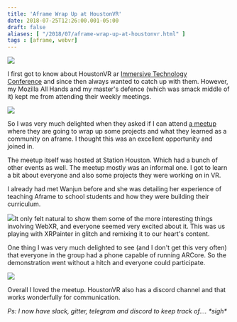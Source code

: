 ```yaml
---
title: 'Aframe Wrap Up at HoustonVR'
date: 2018-07-25T12:26:00.001-05:00
draft: false
aliases: [ "/2018/07/aframe-wrap-up-at-houstonvr.html" ]
tags : [aframe, webvr]
---
```


[![](https://1.bp.blogspot.com/-Ums0RZxhBhw/W1itwYwQapI/AAAAAAAB09c/p2XlriP8PzEdvRozeYmlEgswy2keKwMNwCLcBGAs/s320/HoustonVR_Skyline_3.png)](https://1.bp.blogspot.com/-Ums0RZxhBhw/W1itwYwQapI/AAAAAAAB09c/p2XlriP8PzEdvRozeYmlEgswy2keKwMNwCLcBGAs/s1600/HoustonVR_Skyline_3.png)

I first got to know about HoustonVR ar [Immersive Technology Conference](https://blog.rabimba.com/2018/07/immersive-technology-conference-at.html) and since then always wanted to catch up with them. However, my Mozilla All Hands and my master's defence (which was smack middle of it) kept me from attending their weekly meetings.

[![](https://lh3.googleusercontent.com/_s-eOaq-Rx15MXwsJAYxnTEr5bLZ8Ut_ruXaxmkjMpPhG1tVx1qPjQVQx1DZUp7TJq2lMT27lv8ydkhremUIQxvzuEaq4ZqWInSw8mD5zLAq2bfiTiG8TrRMHmD97BLv3Ut46NIzwTfrpPGs8hf1_zUlLccfbDlYa8ZcZOURVEcfKNPPlK6zAArpBvG0ZcqKWUzIGG-1l6T62bN2vgF0g15l1vrWf0NziJcHkRBy2bW0sR-tarQTNhlZscmtvvYEqwXVrqJDUC865xfx3mEwUcwuk8lE2aqfRwbYBmgnWasaOw0AFAGOB2nyAgxuIrQdQ-0uodGbHAOFVVfxa-CheToWLfCAW1Y2HEUv54yrhdV8jRrc7OJYYL4VqM1NfEsvskRqyFF7asG5vtj_NRo9utxQTthWfx3iCcqYl1mKR_6l6uxOGzjTwUaQxHCruXgE9gPjcYA22UVNc86UQtXGj8SuQhTd4a-rkN9t3RXZDScnJOlNeXvajNCJbUcCE-ODC3_rtizSLWtRmK_mq1T6O-XgU8tV_BLDm8YLmSYK6U8eFDbSL5UEfgszuHRqJA9Uw9H4An5xQM8w4A0kCQTk6wgU5DnRnmI4bg=w654-h871-no)](https://lh3.googleusercontent.com/_s-eOaq-Rx15MXwsJAYxnTEr5bLZ8Ut_ruXaxmkjMpPhG1tVx1qPjQVQx1DZUp7TJq2lMT27lv8ydkhremUIQxvzuEaq4ZqWInSw8mD5zLAq2bfiTiG8TrRMHmD97BLv3Ut46NIzwTfrpPGs8hf1_zUlLccfbDlYa8ZcZOURVEcfKNPPlK6zAArpBvG0ZcqKWUzIGG-1l6T62bN2vgF0g15l1vrWf0NziJcHkRBy2bW0sR-tarQTNhlZscmtvvYEqwXVrqJDUC865xfx3mEwUcwuk8lE2aqfRwbYBmgnWasaOw0AFAGOB2nyAgxuIrQdQ-0uodGbHAOFVVfxa-CheToWLfCAW1Y2HEUv54yrhdV8jRrc7OJYYL4VqM1NfEsvskRqyFF7asG5vtj_NRo9utxQTthWfx3iCcqYl1mKR_6l6uxOGzjTwUaQxHCruXgE9gPjcYA22UVNc86UQtXGj8SuQhTd4a-rkN9t3RXZDScnJOlNeXvajNCJbUcCE-ODC3_rtizSLWtRmK_mq1T6O-XgU8tV_BLDm8YLmSYK6U8eFDbSL5UEfgszuHRqJA9Uw9H4An5xQM8w4A0kCQTk6wgU5DnRnmI4bg=w654-h871-no)  

So I was very much delighted when they asked if I can attend [a meetup](https://www.meetup.com/Houston-VR-Developers/events/249395151/) where they are going to wrap up some projects and what they learned as a community on aframe. I thought this was an excellent opportunity and joined in.

  

The meetup itself was hosted at Station Houston. Which had a bunch of other events as well. The meetup mostly was an informal one. I got to learn a bit about everyone and also some projects they were working on in VR.

I already had met Wanjun before and she was detailing her experience of teaching Aframe to school students and how they were building their curriculum. 

  

[![](https://lh3.googleusercontent.com/m9VAR8W-qYV6bFkvAeuN32OnxzWhf-CKIGe7XEvdAkL1e3tSvluFv4VcMz_STr_fEbabKPftU3xzHsqsneHFqq54T8ebCRdn2Uu33gsXq-Quynm_z1SOuR4pmhrY4PJkM3CRXu51zDvGFDuSIgjXi7XTAfX0wY2O0jgM9h1S5EskgQtbTilAhuY2pES2LtKK6xQSJWjXKx33JE183eHh2rW-JjB3dKNj86bAxETnx9Exe0FN9FTC7ScxBXMc6RqvNgtyI1RfHXxEw5-BmWjj29qXKDx18Ckb8uijvcLHQcyJ0xkmiE4RbLuVmOtjNZVV9T_C4ddxvCTbEsKfj_xxts2fG7Q29NxeTA1XTdfWGm6arRF6GsfCdyxNkR2KRwvc6v7E5eO5ZmuWz6-pnvVgm22ws25jedzCi79gqPGKRqaUkw8L2Ai8ySOBFeppb1cd3Z9yKbBN2qdNhYDLzuyD3WaC0baybDORDy6Hs0vFcXCnitnzbFNawNKoHo2R4_B2jjqCQ-7Nh2blr6iSAbEm4AIS4K3-HarOzjRU0ghWu5ntQqneBV22HzOifEuASvk1R1b3uWg4XHrupm9zmnZwmqWOI8ltZUWvNg=w1162-h872-no)](https://lh3.googleusercontent.com/m9VAR8W-qYV6bFkvAeuN32OnxzWhf-CKIGe7XEvdAkL1e3tSvluFv4VcMz_STr_fEbabKPftU3xzHsqsneHFqq54T8ebCRdn2Uu33gsXq-Quynm_z1SOuR4pmhrY4PJkM3CRXu51zDvGFDuSIgjXi7XTAfX0wY2O0jgM9h1S5EskgQtbTilAhuY2pES2LtKK6xQSJWjXKx33JE183eHh2rW-JjB3dKNj86bAxETnx9Exe0FN9FTC7ScxBXMc6RqvNgtyI1RfHXxEw5-BmWjj29qXKDx18Ckb8uijvcLHQcyJ0xkmiE4RbLuVmOtjNZVV9T_C4ddxvCTbEsKfj_xxts2fG7Q29NxeTA1XTdfWGm6arRF6GsfCdyxNkR2KRwvc6v7E5eO5ZmuWz6-pnvVgm22ws25jedzCi79gqPGKRqaUkw8L2Ai8ySOBFeppb1cd3Z9yKbBN2qdNhYDLzuyD3WaC0baybDORDy6Hs0vFcXCnitnzbFNawNKoHo2R4_B2jjqCQ-7Nh2blr6iSAbEm4AIS4K3-HarOzjRU0ghWu5ntQqneBV22HzOifEuASvk1R1b3uWg4XHrupm9zmnZwmqWOI8ltZUWvNg=w1162-h872-no)It only felt natural to show them some of the more interesting things involving WebXR, and everyone seemed very excited about it. This was us playing with XRPainter in glitch and remixing it to our heart's content.  
  
  
One thing I was very much delighted to see (and I don't get this very often) that everyone in the group had a phone capable of running ARCore. So the demonstration went without a hitch and everyone could participate.  

![](https://lh3.googleusercontent.com/er5lhfq8BZ3g89ifW2j5dFKtkwYeVMp1hjT2DWD5c6PFEMT8DooeduDFojJVTRP0LNkMOSzaomVBdC2LFeCqrJX_mHx7WPgEeecTfx7srgx79RGxFhQbPSa0A4sJTui5261x25H-4MDpGOSgQhFYYqB-22IShvgH2tkn0p8dUARLk1DnCVUjNC0-4x97y-SAG3wViKpQisMMRUkNDvafJCC-IxgFab0Jw6Rh3Ejpp5Az1K1FrWei1GM9bzNxHgXuJHr95QF2mM0qsVaovvc9bIb4ZJ8gHg8eGTuJse-QAlAkJ1wFtOCUagXsdlwrCIcET8VqTsFDCld7ZsdkJPjp6sJtHtYiKwWPvG6EHK8VJrDTR3CnPWlxCTfjFbc1IjFTq-8kFo8i7aO4yXuG6rnOTjX8qUmRQ-6brFZsdzUjEA-Xk0DOc2aZ0rrtz9hVw8leq7Ji90IrJdeFk_n3-l9m8szZDdHzkRdHLyoe0fBXPsCcjynw5CkttkzTRdj8Nk_5QRmJlBIgbVGhPf7_7f2Jkfe29cunM2JlCuNXN1BXHl7D1gYeENW4J8r325MG9kRYsfMmNDcTAJrjK1c7nXz2sHuu-rmm4HCgog=w1162-h872-no)  

Overall I loved the meetup. HoustonVR also has a discord channel and that works wonderfully for communication.  
  
_Ps: I now have slack, gitter, telegram and discord to keep track of.... \*sigh\*_